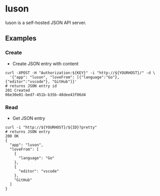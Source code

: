 # luson

luson is a self-hosted JSON API server.

## Examples

### Create

- Create JSON entry with content

```
curl -XPOST -H "Authorization:${KEY}" -i "http://${YOURHOST}/" -d \
  '{"app": "luson", "loveFrom": [{"language":"Go"}, {"editor":"vscode"}, "GitHub"]}'
# returns JSON entry id
201 Created
06e30e01-bed7-451b-b35b-48dee43f06d4
```

### Read

- Get JSON entry

```
curl -i "http://${YOURHOST}/${ID}?pretty"
# returns JSON entry
200 OK
{
  "app": "luson",
  "loveFrom": [
    {
      "language": "Go"
    },
    {
      "editor": "vscode"
    },
    "GitHub"
  ]
}
```
